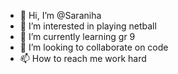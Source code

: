 - 👋 Hi, I’m @Saraniha
- 👀 I’m interested in playing netball
- 🌱 I’m currently learning gr 9
- 💞️ I’m looking to collaborate on code
- 📫 How to reach me work hard

<!---
Saraniha/Saraniha is a ✨ special ✨ repository because its `README.md` (this file) appears on your GitHub profile.
You can click the Preview link to take a look at your changes.
--->
